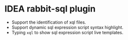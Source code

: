 # IDEA rabbit-sql plugin

- Support the identification of xql files.
- Support dynamic sql expression script syntax highlight.
- Typing <code>xql</code> to show sql expression script live templates.